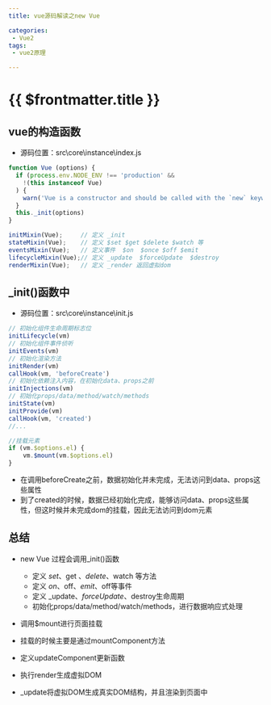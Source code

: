 ```yaml
---
title: vue源码解读之new Vue

categories:
 - Vue2
tags:
 - vue2原理

---
```

# {{ $frontmatter.title }}
## vue的构造函数
- 源码位置：src\core\instance\index.js
```js
function Vue (options) {
  if (process.env.NODE_ENV !== 'production' &&
    !(this instanceof Vue)
  ) {
    warn('Vue is a constructor and should be called with the `new` keyword')
  }
  this._init(options)
}

initMixin(Vue);     // 定义 _init
stateMixin(Vue);    // 定义 $set $get $delete $watch 等
eventsMixin(Vue);   // 定义事件  $on  $once $off $emit
lifecycleMixin(Vue);// 定义 _update  $forceUpdate  $destroy
renderMixin(Vue);   // 定义 _render 返回虚拟dom
```


## _init()函数中

- 源码位置：src\core\instance\init.js
```js
// 初始化组件生命周期标志位
initLifecycle(vm)
// 初始化组件事件侦听
initEvents(vm)
// 初始化渲染方法
initRender(vm)
callHook(vm, 'beforeCreate')
// 初始化依赖注入内容，在初始化data、props之前
initInjections(vm) 
// 初始化props/data/method/watch/methods
initState(vm)
initProvide(vm) 
callHook(vm, 'created')
//...

//挂载元素
if (vm.$options.el) {
    vm.$mount(vm.$options.el)
}
```

- 在调用beforeCreate之前，数据初始化并未完成，无法访问到data、props这些属性
- 到了created的时候，数据已经初始化完成，能够访问data、props这些属性，但这时候并未完成dom的挂载，因此无法访问到dom元素

## 总结

- new Vue 过程会调用_init()函数
    - 定义 $set、$get 、$delete、$watch 等方法
    - 定义 $on、$off、$emit、$off等事件
    - 定义 _update、$forceUpdate、$destroy生命周期
    - 初始化props/data/method/watch/methods，进行数据响应式处理

- 调用$mount进行页面挂载

- 挂载的时候主要是通过mountComponent方法

- 定义updateComponent更新函数

- 执行render生成虚拟DOM

- _update将虚拟DOM生成真实DOM结构，并且渲染到页面中